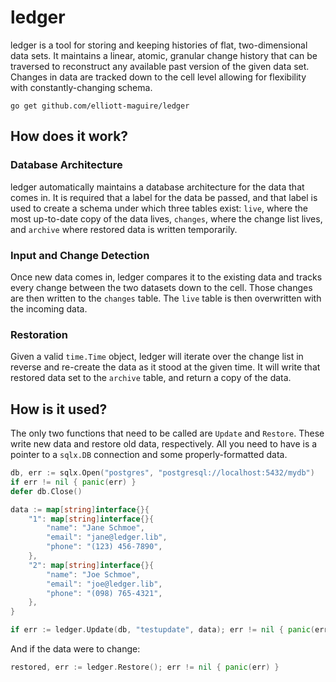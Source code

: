 # ledger

ledger is a tool for storing and keeping histories of flat, two-dimensional data sets. It maintains a linear, atomic, granular change history that can be traversed to reconstruct any available past version of the given data set. Changes in data are tracked down to the cell level allowing for flexibility with constantly-changing schema.

    go get github.com/elliott-maguire/ledger

## How does it work?

### Database Architecture

ledger automatically maintains a database architecture for the data that comes in. It is required that a label for the data be passed, and that label is used to create a schema under which three tables exist: `live`, where the most up-to-date copy of the data lives, `changes`, where the change list lives, and `archive` where restored data is written temporarily.

### Input and Change Detection

Once new data comes in, ledger compares it to the existing data and tracks every change between the two datasets down to the cell. Those changes are then written to the `changes` table. The `live` table is then overwritten with the incoming data.

### Restoration

Given a valid `time.Time` object, ledger will iterate over the change list in reverse and re-create the data as it stood at the given time. It will write that restored data set to the `archive` table, and return a copy of the data.

## How is it used?

The only two functions that need to be called are `Update` and `Restore`. These write new data and restore old data, respectively. All you need to have is a pointer to a `sqlx.DB` connection and some properly-formatted data.

```go
db, err := sqlx.Open("postgres", "postgresql://localhost:5432/mydb")
if err != nil { panic(err) }
defer db.Close()

data := map[string]interface{}{
    "1": map[string]interface{}{
        "name": "Jane Schmoe",
        "email": "jane@ledger.lib",
        "phone": "(123) 456-7890",
    },
    "2": map[string]interface{}{
        "name": "Joe Schmoe",
        "email": "joe@ledger.lib",
        "phone": "(098) 765-4321",
    },
}

if err := ledger.Update(db, "testupdate", data); err != nil { panic(err) }
```

And if the data were to change:

```go
restored, err := ledger.Restore(); err != nil { panic(err) }
```
